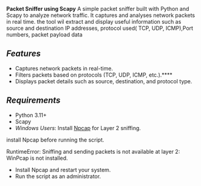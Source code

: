 
**Packet Sniffer using Scapy**
A simple packet sniffer built with Python and Scapy to analyze network traffic.
It captures and analyses network packets in real time.
the tool wil extract and display useful information such as source and destination IP addresses, protocol used( TCP, UDP, ICMP),Port numbers, packet payload data

## *Features*
- Captures network packets in real-time.
- Filters packets based on protocols (TCP, UDP, ICMP, etc.).****
- Displays packet details such as source, destination, and protocol type.

## *Requirements*
- Python 3.11+
- Scapy
- *Windows Users*: Install [Npcap](https://nmap.org/npcap/) for Layer 2 sniffing.

 install Npcap before running the script.

RuntimeError: Sniffing and sending packets is not available at layer 2: WinPcap is not installed.

- Install Npcap and restart your system.
- Run the script as an administrator.

